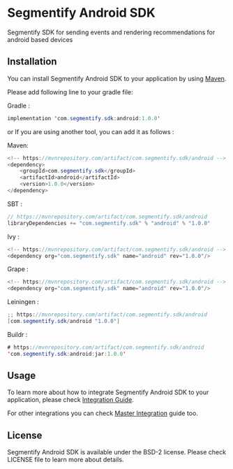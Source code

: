 # Segmentify Android SDK
Segmentify  SDK for sending events and rendering recommendations for android based devices

## Installation

You can install Segmentify Android SDK to your application by using [Maven](https://mvnrepository.com/artifact/com.segmentify.sdk/android).

Please add following line to your gradle file:

Gradle : 
```java
implementation 'com.segmentify.sdk:android:1.0.0'
```
or If you are using another tool, you can add it as follows :

Maven:
```java
<!-- https://mvnrepository.com/artifact/com.segmentify.sdk/android -->
<dependency>
    <groupId>com.segmentify.sdk</groupId>
    <artifactId>android</artifactId>
    <version>1.0.0</version>
</dependency>
```
SBT :
```java
// https://mvnrepository.com/artifact/com.segmentify.sdk/android
libraryDependencies += "com.segmentify.sdk" % "android" % "1.0.0"
```

Ivy :
```java
<!-- https://mvnrepository.com/artifact/com.segmentify.sdk/android -->
<dependency org="com.segmentify.sdk" name="android" rev="1.0.0"/>
```

Grape : 
```java
<!-- https://mvnrepository.com/artifact/com.segmentify.sdk/android -->
<dependency org="com.segmentify.sdk" name="android" rev="1.0.0"/>
```

Leiningen : 
```java
;; https://mvnrepository.com/artifact/com.segmentify.sdk/android
[com.segmentify.sdk/android "1.0.0"]
```

Buildr : 
```java
# https://mvnrepository.com/artifact/com.segmentify.sdk/android
'com.segmentify.sdk:android:jar:1.0.0'

```


## Usage

To learn more about how to integrate Segmentify Android SDK to your application, please check [Integration Guide](https://www.segmentify.com/dev/integration_android/).

For other integrations you can check [Master Integration](https://www.segmentify.com/dev/) guide too.


## License

Segmentify Android SDK is available under the BSD-2 license.
Please check LICENSE file to learn more about details.
